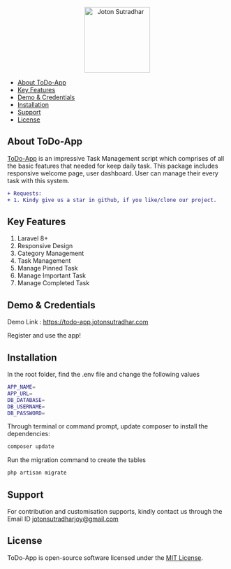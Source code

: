 
<p align="center">
  <a href="https://jotonsutradhar.com"><img width="150 src="https://todo-app.jotonsutradhar.com/logo.png" alt="Joton Sutradhar"></a>
</p>

* [About ToDo-App](#about-ToDo-App)
* [Key Features](#about-ToDo-App)
* [Demo & Credentials](#about-ToDo-App)
* [Installation](#about-ToDo-App)
* [Support](#about-ToDo-App)
* [License](#about-ToDo-App)

## About ToDo-App

<a href="https://todo-app.jotonsutradhar.com">ToDo-App</a> is an impressive Task Management script which comprises of all the basic features that needed for keep daily task. This package includes responsive welcome page, user dashboard. User can manage their every task with this system.

```diff
+ Requests: 
+ 1. Kindy give us a star in github, if you like/clone our project.
```

## Key Features
1. Laravel 8+                     
2. Responsive Design                      
3. Category Management                     
4. Task Management                
5. Manage Pinned Task                  
5. Manage Important Task                  
5. Manage Completed Task      

## Demo & Credentials
Demo Link : https://todo-app.jotonsutradhar.com

Register and use the app!

## Installation
In the root folder, find the .env file and change the following values

```sh
APP_NAME=
APP_URL=
DB_DATABASE=
DB_USERNAME=
DB_PASSWORD=
```

Through terminal or command prompt, update composer to install the dependencies:

```sh
composer update
```
Run the migration command to create the tables

```sh
php artisan migrate
```


## Support
For contribution and customisation supports, kindly contact us through the Email ID jotonsutradharjoy@gmail.com

## License
ToDo-App is open-source software licensed under the [MIT License](LICENSE).
